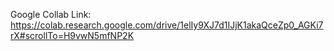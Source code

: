 Google Collab Link:
https://colab.research.google.com/drive/1elIy9XJ7d1IJjK1akaQceZp0_AGKi7rX#scrollTo=H9vwN5mfNP2K
